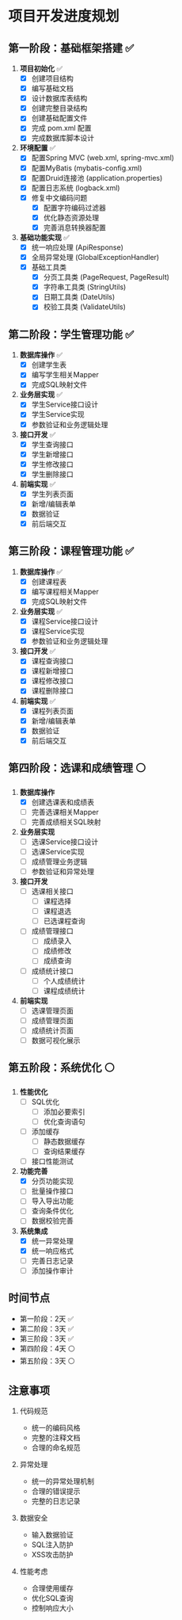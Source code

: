 # 项目开发进度规划

## 第一阶段：基础框架搭建 ✅
1. **项目初始化** ✅
   - [x] 创建项目结构
   - [x] 编写基础文档
   - [x] 设计数据库表结构
   - [x] 创建完整目录结构
   - [x] 创建基础配置文件
   - [x] 完成 pom.xml 配置
   - [x] 完成数据库脚本设计

2. **环境配置** ✅
   - [x] 配置Spring MVC (web.xml, spring-mvc.xml)
   - [x] 配置MyBatis (mybatis-config.xml)
   - [x] 配置Druid连接池 (application.properties)
   - [x] 配置日志系统 (logback.xml)
   - [x] 修复中文编码问题
     - [x] 配置字符编码过滤器
     - [x] 优化静态资源处理
     - [x] 完善消息转换器配置

3. **基础功能实现** ✅
   - [x] 统一响应处理 (ApiResponse)
   - [x] 全局异常处理 (GlobalExceptionHandler)
   - [x] 基础工具类
     - [x] 分页工具类 (PageRequest, PageResult)
     - [x] 字符串工具类 (StringUtils)
     - [x] 日期工具类 (DateUtils)
     - [x] 校验工具类 (ValidateUtils)

## 第二阶段：学生管理功能 ✅
1. **数据库操作** ✅
   - [x] 创建学生表
   - [x] 编写学生相关Mapper
   - [x] 完成SQL映射文件

2. **业务层实现** ✅
   - [x] 学生Service接口设计
   - [x] 学生Service实现
   - [x] 参数验证和业务逻辑处理

3. **接口开发** ✅
   - [x] 学生查询接口
   - [x] 学生新增接口
   - [x] 学生修改接口
   - [x] 学生删除接口

4. **前端实现** ✅
   - [x] 学生列表页面
   - [x] 新增/编辑表单
   - [x] 数据验证
   - [x] 前后端交互

## 第三阶段：课程管理功能 ✅
1. **数据库操作** ✅
   - [x] 创建课程表
   - [x] 编写课程相关Mapper
   - [x] 完成SQL映射文件

2. **业务层实现** ✅
   - [x] 课程Service接口设计
   - [x] 课程Service实现
   - [x] 参数验证和业务逻辑处理

3. **接口开发** ✅
   - [x] 课程查询接口
   - [x] 课程新增接口
   - [x] 课程修改接口
   - [x] 课程删除接口

4. **前端实现** ✅
   - [x] 课程列表页面
   - [x] 新增/编辑表单
   - [x] 数据验证
   - [x] 前后端交互

## 第四阶段：选课和成绩管理 ⚪
1. **数据库操作**
   - [x] 创建选课表和成绩表
   - [ ] 完善选课相关Mapper
   - [ ] 完善成绩相关SQL映射

2. **业务层实现**
   - [ ] 选课Service接口设计
   - [ ] 选课Service实现
   - [ ] 成绩管理业务逻辑
   - [ ] 参数验证和异常处理

3. **接口开发**
   - [ ] 选课相关接口
     - [ ] 课程选择
     - [ ] 课程退选
     - [ ] 已选课程查询
   - [ ] 成绩管理接口
     - [ ] 成绩录入
     - [ ] 成绩修改
     - [ ] 成绩查询
   - [ ] 成绩统计接口
     - [ ] 个人成绩统计
     - [ ] 课程成绩统计

4. **前端实现**
   - [ ] 选课管理页面
   - [ ] 成绩管理页面
   - [ ] 成绩统计页面
   - [ ] 数据可视化展示

## 第五阶段：系统优化 ⚪
1. **性能优化**
   - [ ] SQL优化
     - [ ] 添加必要索引
     - [ ] 优化查询语句
   - [ ] 添加缓存
     - [ ] 静态数据缓存
     - [ ] 查询结果缓存
   - [ ] 接口性能测试

2. **功能完善**
   - [x] 分页功能实现
   - [ ] 批量操作接口
   - [ ] 导入导出功能
   - [ ] 查询条件优化
   - [ ] 数据校验完善

3. **系统集成**
   - [x] 统一异常处理
   - [x] 统一响应格式
   - [ ] 完善日志记录
   - [ ] 添加操作审计

## 时间节点
- 第一阶段：2天 ✅
- 第二阶段：3天 ✅
- 第三阶段：3天 ✅
- 第四阶段：4天 ⚪
- 第五阶段：3天 ⚪

## 注意事项
1. 代码规范
   - 统一的编码风格
   - 完整的注释文档
   - 合理的命名规范

2. 异常处理
   - 统一的异常处理机制
   - 合理的错误提示
   - 完整的日志记录

3. 数据安全
   - 输入数据验证
   - SQL注入防护
   - XSS攻击防护

4. 性能考虑
   - 合理使用缓存
   - 优化SQL查询
   - 控制响应大小 
